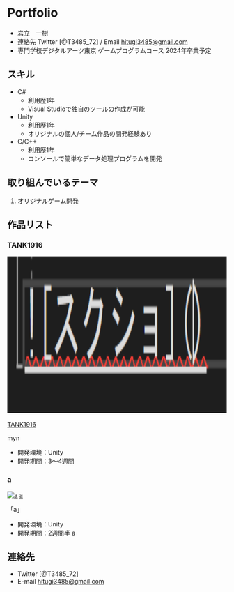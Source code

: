 # Portfolio

- 岩立　一樹
- 連絡先 Twitter [@T3485_72]  / Email [hitugi3485@gmail.com](hitugi3485@gmail.com)
- 専門学校デジタルアーツ東京 ゲームプログラムコース 2024年卒業予定


## スキル
- C#
  - 利用歴1年
  - Visual Studioで独自のツールの作成が可能
- Unity
  - 利用歴1年
  - オリジナルの個人/チーム作品の開発経験あり
- C/C++
  - 利用歴1年
  - コンソールで簡単なデータ処理プログラムを開発

## 取り組んでいるテーマ
1. オリジナルゲーム開発

## 作品リスト

### TANK1916
[<img src="images/inm00.png" alt="inm" style="height: 360px">](inm00.png)

[TANK1916](https://unityroom.com/games/tank1916)

myn

- 開発環境：Unity
- 開発期間：3～4週間

### a
[<img src="images/a" alt="a" style="height: 360px">](a)
[a](a)

「a」
- 開発環境：Unity
- 開発期間：2週間半
a

## 連絡先
- Twitter [@T3485_72]
- E-mail [hitugi3485@gmail.com](hitugi3485@gmail.com)